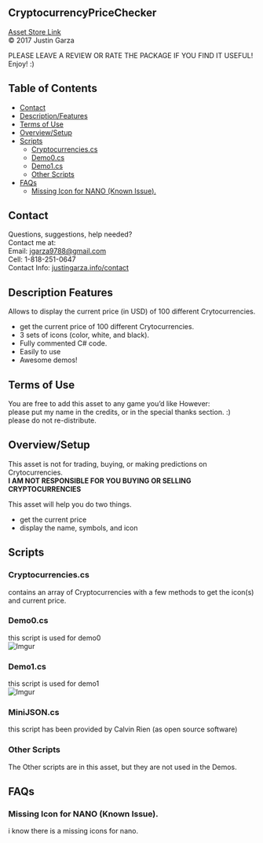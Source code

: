 CryptocurrencyPriceChecker
-------------------------------------
[Asset Store Link](http://u3d.as/16VJ)  
© 2017 Justin Garza

PLEASE LEAVE A REVIEW OR RATE THE PACKAGE IF YOU FIND IT USEFUL!
Enjoy! :)

## Table of Contents

* [Contact](#Contact)
* [Description/Features](#Description-Features)
* [Terms of Use](#Terms-of-Use)
* [Overview/Setup](#Overview/Setup)
* [Scripts](#Scripts)
	* [Cryptocurrencies.cs](#Cryptocurrencies.cs)
	* [Demo0.cs](#Demo0.cs)
	* [Demo1.cs](#Demo1.cs)
	* [Other Scripts](#Other-Scripts)
* [FAQs](#FAQs)
	* [Missing Icon for NANO (Known Issue).](#Missing-Icon-for-NANO-(Known-Issue).)


## Contact  

Questions, suggestions, help needed?  
Contact me at:  
Email: jgarza9788@gmail.com  
Cell: 1-818-251-0647  
Contact Info: [justingarza.info/contact](http://justingarza.info/contact/)

## Description Features

Allows to display the current price (in USD) of 100 different Crytocurrencies.

* get the current price of 100 different Crytocurrencies.
* 3 sets of icons (color, white, and black).
* Fully commented C# code.
* Easily to use
* Awesome demos!


## Terms of Use

You are free to add this asset to any game you’d like
However:  
please put my name in the credits, or in the special thanks section. :)  
please do not re-distribute.  

## Overview/Setup 

This asset is not for trading, buying, or making predictions on Crytocurrencies.  
**I AM NOT RESPONSIBLE FOR YOU BUYING OR SELLING CRYPTOCURRENCIES**
 
This asset will help you do two things. 

* get the current price  
* display the name, symbols, and icon


## Scripts 

### Cryptocurrencies.cs
contains an array of Cryptocurrencies with a few methods to get the icon(s) and current price.

### Demo0.cs
this script is used for demo0  
![Imgur](https://i.imgur.com/28S0JUCm.png)

### Demo1.cs
this script is used for demo1  
![Imgur](https://i.imgur.com/oZUGE7Bm.png)

### MiniJSON.cs
this script has been provided by Calvin Rien (as open source software)

### Other Scripts
The Other scripts are in this asset, but they are not used in the Demos.

## FAQs 

### Missing Icon for NANO (Known Issue).
i know there is a missing icons for nano.